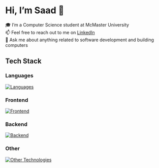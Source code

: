 # Hi, I’m Saad 👋

🎓 I’m a Computer Science student at McMaster University  
📫 Feel free to reach out to me on [LinkedIn](https://www.linkedin.com/in/saad-tariq-cs/)  
💬 Ask me about anything related to software development and building computers  

<!-- 🔭 I’m currently working on: -->
<!-- 🌱 I’m currently learning MySQL, Next.js, Prisma, and Tailwind. -->

## Tech Stack

### Languages
[![Languages](https://skillicons.dev/icons?i=ts,js,python,go,c&theme=dark)](https://skillicons.dev)

### Frontend
[![Frontend](https://skillicons.dev/icons?i=next,react,astro,vite,redux,html,css,tailwind,bootstrap&theme=dark)](https://skillicons.dev)

### Backend
[![Backend](https://skillicons.dev/icons?i=nodejs,express,prisma,postgres,mongodb,sqlite,githubactions,docker,postman&theme=dark)](https://skillicons.dev)

### Other
[![Other Technologies](https://skillicons.dev/icons?i=git,bun,vitest,jest,linux&theme=dark)](https://skillicons.dev)
